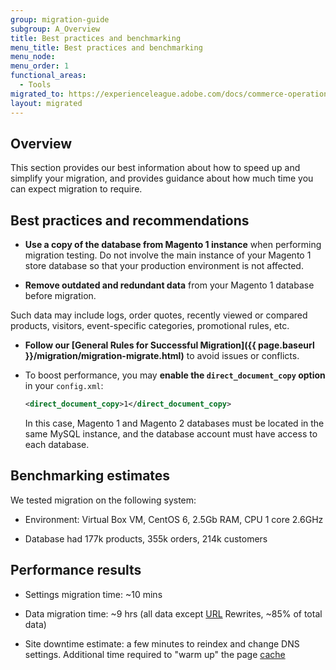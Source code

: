 ```yaml
---
group: migration-guide
subgroup: A_Overview
title: Best practices and benchmarking
menu_title: Best practices and benchmarking
menu_node:
menu_order: 1
functional_areas:
  - Tools
migrated_to: https://experienceleague.adobe.com/docs/commerce-operations/tools/data-migration/best-practices.html
layout: migrated
---
```


## Overview

This section provides our best information about how to speed up and simplify your migration, and provides guidance about how much time you can expect migration to require.

## Best practices and recommendations

*  **Use a copy of the database from Magento 1 instance** when performing migration testing. Do not involve the main instance of your Magento 1 store database so that your production environment is not affected.

*  **Remove outdated and redundant data** from your Magento 1 database before migration.

  Such data may include logs, order quotes, recently viewed or compared products, visitors, event-specific categories, promotional rules, etc.

*  **Follow our [General Rules for Successful Migration]({{ page.baseurl }}/migration/migration-migrate.html)** to avoid issues or conflicts.

*  To boost performance, you may **enable the `direct_document_copy` option** in your `config.xml`:

   ```xml
   <direct_document_copy>1</direct_document_copy>
   ```

   In this case, Magento 1 and Magento 2 databases must be located in the same MySQL instance, and the database account must have access to each database.

## Benchmarking estimates

We tested migration on the following system:

*  Environment: Virtual Box VM, CentOS 6, 2.5Gb RAM, CPU 1 core 2.6GHz

*  Database had 177k products, 355k orders, 214k customers

## Performance results

*  Settings migration time: ~10 mins

*  Data migration time: ~9 hrs (all data except [URL](https://glossary.magento.com/url) Rewrites, ~85% of total data)

*  Site downtime estimate: a few minutes to reindex and change DNS settings. Additional time required to "warm up" the page [cache](https://glossary.magento.com/cache)
